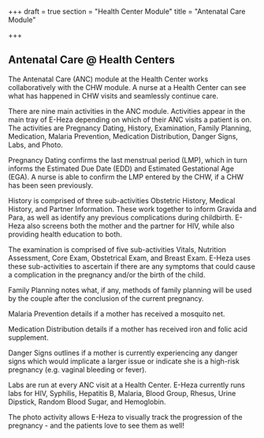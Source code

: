 +++
draft = true
section = "Health Center Module"
title = "Antenatal Care Module"

+++
## **Antenatal Care @ Health Centers**

The Antenatal Care (ANC) module at the Health Center works collaboratively with the CHW module. A nurse at a Health Center can see what has happened in CHW visits and seamlessly continue care.

There are nine main activities in the ANC module. Activities appear in the main tray of E-Heza depending on which of their ANC visits a patient is on. The activities are Pregnancy Dating, History, Examination, Family Planning, Medication, Malaria Prevention, Medication Distribution, Danger Signs, Labs, and Photo.

Pregnancy Dating confirms the last menstrual period (LMP), which in turn informs the Estimated Due Date (EDD) and Estimated Gestational Age (EGA). A nurse is able to confirm the LMP entered by the CHW, if a CHW has been seen previously.

History is comprised of three sub-activities Obstetric History, Medical History, and Partner Information. These work together to inform Gravida and Para, as well as identify any previous complications during childbirth. E-Heza also screens both the mother and the partner for HIV, while also providing health education to both.

The examination is comprised of five sub-activities Vitals, Nutrition Assessment, Core Exam, Obstetrical Exam, and Breast Exam. E-Heza uses these sub-activities to ascertain if there are any symptoms that could cause a complication in the pregnancy and/or the birth of the child.

Family Planning notes what, if any, methods of family planning will be used by the couple after the conclusion of the current pregnancy.

Malaria Prevention details if a mother has received a mosquito net.

Medication Distribution details if a mother has received iron and folic acid supplement.

Danger Signs outlines if a mother is currently experiencing any danger signs which would implicate a larger issue or indicate she is a high-risk pregnancy (e.g. vaginal bleeding or fever).

Labs are run at every ANC visit at a Health Center. E-Heza currently runs labs for HIV, Syphilis, Hepatitis B, Malaria, Blood Group, Rhesus, Urine Dipstick, Random Blood Sugar, and Hemoglobin.

The photo activity allows E-Heza to visually track the progression of the pregnancy - and the patients love to see them as well!
